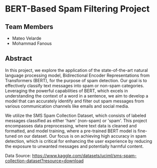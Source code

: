 # BERT-Based Spam Filtering Project

## Team Members
- Mateo Velarde
- Mohammad Fanous

## Abstract
In this project, we explore the application of the state-of-the-art natural language processing model, Bidirectional Encoder Representations from Transformers (BERT), for the purpose of spam detection. Our goal is to effectively classify text messages into spam or non-spam categories. Leveraging the powerful capabilities of BERT, which excels in understanding the context of a word in a sentence, we aim to develop a model that can accurately identify and filter out spam messages from various communication channels like emails and social media.

We utilize the SMS Spam Collection Dataset, which consists of labeled messages classified as either 'ham' (non-spam) or 'spam'. This project encompasses data preprocessing, where text data is cleaned and formatted, and model training, where a pre-trained BERT model is fine-tuned on our dataset. Our focus is on achieving high accuracy in spam detection, which is critical for enhancing the user experience by reducing the exposure to unwanted messages and potentially harmful content.

Data Source: https://www.kaggle.com/datasets/uciml/sms-spam-collection-dataset?resource=download
